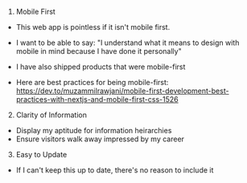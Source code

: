 1) Mobile First
- This web app is pointless if it isn't mobile first.  
- I want to be able to say: "I understand what it means to design
with mobile in mind because I have done it personally" 
- I have also shipped products that were mobile-first 

- Here are best practices for being mobile-first:
https://dev.to/muzammilrawjani/mobile-first-development-best-practices-with-nextjs-and-mobile-first-css-1526


2) Clarity of Information
- Display my aptitude for information heirarchies 
- Ensure visitors walk away impressed by my career 

3) Easy to Update
- If I can't keep this up to date, there's no reason to include it
